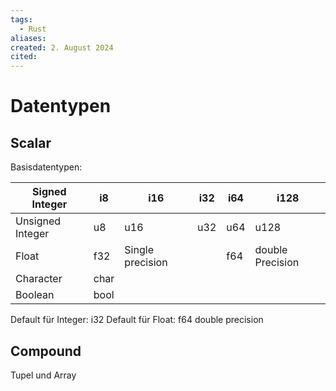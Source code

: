 ```yaml
---
tags:
  - Rust
aliases: 
created: 2. August 2024
cited:
---
```


# Datentypen

## Scalar

Basisdatentypen:

| Signed Integer   | i8   | i16              | i32 | i64 | i128             |
| ---------------- | ---- | ---------------- | --- | --- | ---------------- |
| Unsigned Integer | u8   | u16              | u32 | u64 | u128             |
| Float            | f32  | Single precision |     | f64 | double Precision |
| Character        | char |                  |     |     |                  |
| Boolean          | bool |                  |     |     |                  |

Default für Integer: i32
Default für Float: f64 double precision

## Compound

Tupel und Array